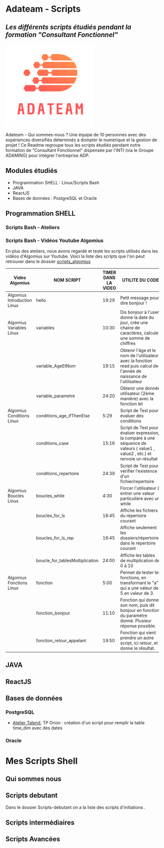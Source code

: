# Adateam - Scripts 
## _Les différents scripts étudiés pendant la formation "Consultant Fonctionnel"_

[![N|Solid](https://github.com/AdaTeamPrj/scripts-formation/blob/main/image_readme/AdaTeam_Logo.png?raw=true)](https://sites.google.com/view/adp-class/accueil)

Adateam - Qui sommes-nous ? 
Une équipe de 10 personnes avec des expériences diversifiés déterminés a dompter le numérique et la gestion de projet ! 
Ce Readme regroupe tous les scripts étudiés pendant notre formation de "Consultant Fonctionnel" dispensée par l'INTI (via le Groupe ADAMING) pour intégrer l'entreprise ADP. 


## Modules étudiés

- Programmation SHELL : Linux/Scripts Bash
- JAVA
- ReactJS
- Bases de données : PostgreSQL et Oracle


## Programmation SHELL
### Scripts Bash - Ateliers 

### Scripts Bash - Vidéos Youtube Algomius
En plus des ateliers, nous avons regardé et testé les scripts utilisés dans les vidéos d'Algomius sur Youtube.
Voici la liste des scripts que l'on peut retrouver dans le dossier [scripts_algomius]

| Vidéo Algomius| NOM SCRIPT | TIMER DANS LA VIDEO | UTILITE DU CODE |
| ------ | ------ | ------ | ------ |
| Algomius Introduction Linux | hello | 19:29 | Petit message pour dire bonjour ! |
| Algomius Variables Linux | variables | 10:30 | Dis bonjour à l'user, donne la date du jour, crée une chaine de caractères, calcule une somme de chiffres  |
|  | variable_AgeEtNom | 19:15 | Obtenir l'âge et le nom de l'utilisateur avec la fonction read puis calcul de l'année de naissance de l'utilisateur|
|  | variable_parametre | 24:20 | Obtenir une donnée utilisateur (2ème manière) avec la fonction let| 
| Algomius Conditions Linux | conditions_age_ifThenElse |5:29 | Script de Test pour evaluer des conditions |
|  | conditions_case | 15:16 |  Script de Test pour évaluer expression, la compare à une séquence de valeurs ( value1 , value2 , etc.) et renvoie un résultat|
|  | conditions_repertoire | 24:39 | Script de Test pour verifier l'existence d'un fichier/repertoire |
| Algomius Boucles Linux | boucles_while | 4:30 | Forcer l'utilisateur à entrer une valeur particulière avec un while |
|  | boucles_for_ls | 16:45 | Affiche les fichiers du répertoire courant |
|  | boucles_for_ls_rep | 16:45 | Affiche seulement les dossiers/répertoires dans le répertoire courant |
|  | boucle_for_tablesMultiplication | 24:00 | Affiche les tables de multiplication de 0 à 10 |
| Algomius Fonctions Linux | fonction | 5:00 | Permet de tester les fonctions, en transformant le "a" qui a une valeur de 5 en valeur de 3.|
|  | fonction_bonjour | 11:10 | Fonction qui donne son nom, puis dit bonjour en fonction du paramètre donné. Plusieur réponse possible. |
|  | fonction_retour_appelant | 19:50 | Fonction qui vient prendre un autre script, ici retour, et donne le résultat.  |

## JAVA


## ReactJS


## Bases de données
### PostgreSQL
- [Atelier Talend], TP Orion : création d'un script pour remplir la table time_dim avec des dates

### Oracle




[scripts_algomius]: <https://github.com/AdaTeamPrj/scripts-formation/tree/main/scripts_algomius>
[Atelier Talend]: <https://github.com/AdaTeamPrj/scripts-formation/blob/main/Bases_de_donn%C3%A9es/PostgreSQL/atelierTalend_timeDim>


# Mes Scripts Shell

## Qui sommes nous 


## Scripts debutant
Dans le dossier Scripts-debutant on a la liste des scripts d'initiations .
## Scripts intermédiaires
## Scripts Avancées